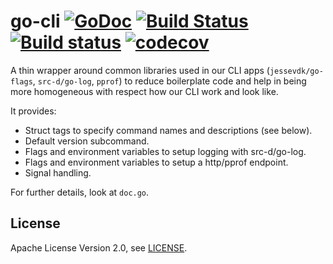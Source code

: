 # go-cli [![GoDoc](https://godoc.org/gopkg.in/src-d/go-cli.v0?status.svg)](https://godoc.org/gopkg.in/src-d/go-cli.v0)  [![Build Status](https://travis-ci.org/src-d/go-cli.svg?branch=master)](https://travis-ci.org/src-d/go-cli) [![Build status](https://ci.appveyor.com/api/projects/status/xrcrytlq7ou5ll3r?svg=true)](https://ci.appveyor.com/project/mcuadros/go-cli) [![codecov](https://codecov.io/gh/src-d/go-cli/branch/master/graph/badge.svg)](https://codecov.io/gh/src-d/go-cli)

A thin wrapper around common libraries used in our CLI apps (`jessevdk/go-flags`, `src-d/go-log`, `pprof`) to reduce boilerplate code and help in being more homogeneous with respect how our CLI work and look like.

It provides:
- Struct tags to specify command names and descriptions (see below).
- Default version subcommand.
- Flags and environment variables to setup logging with src-d/go-log.
- Flags and environment variables to setup a http/pprof endpoint.
- Signal handling.

For further details, look at `doc.go`.

## License

Apache License Version 2.0, see [LICENSE](LICENSE).
